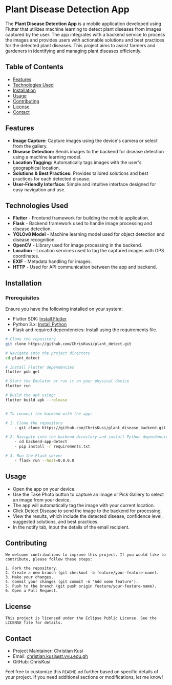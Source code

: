 # Plant Disease Detection App

The **Plant Disease Detection App** is a mobile application developed using Flutter that utilizes machine learning to detect plant diseases from images captured by the user. The app integrates with a backend service to process the images and provides users with actionable solutions and best practices for the detected plant diseases. This project aims to assist farmers and gardeners in identifying and managing plant diseases efficiently.

## Table of Contents

- [Features](#features)
- [Technologies Used](#technologies-used)
- [Installation](#installation)
- [Usage](#usage)
- [Contributing](#contributing)
- [License](#license)
- [Contact](#contact)

## Features

- **Image Capture:** Capture images using the device's camera or select from the gallery.
- **Disease Detection:** Sends images to the backend for disease detection using a machine learning model.
- **Location Tagging:** Automatically tags images with the user's geographical location.
- **Solutions & Best Practices:** Provides tailored solutions and best practices for each detected disease.
- **User-Friendly Interface:** Simple and intuitive interface designed for easy navigation and use.

## Technologies Used

- **Flutter** - Frontend framework for building the mobile application.
- **Flask** - Backend framework used to handle image processing and disease detection.
- **YOLOv8 Model** - Machine learning model used for object detection and disease recognition.
- **OpenCV** - Library used for image processing in the backend.
- **Location** - Location services used to tag the captured images with GPS coordinates.
- **EXIF** - Metadata handling for images.
- **HTTP** - Used for API communication between the app and backend.

## Installation

### Prerequisites

Ensure you have the following installed on your system:

- Flutter SDK: [Install Flutter](https://flutter.dev/docs/get-started/install)
- Python 3.x: [Install Python](https://www.python.org/downloads/)
- Flask and required dependencies: Install using the requirements file.

```bash
# Clone the repository
git clone https://github.com/ChrisKusi/plant_detect.git

# Navigate into the project directory
cd plant_detect

# Install Flutter dependencies
flutter pub get

# Start the Emulator or run it on your physical device
flutter run

# Build the apk using:
flutter build apk --release


# To connect the backend with the app:

# 1. Clone the repository
    - git clone https://github.com/ChrisKusi/plant_disease_backend.git

# 2. Navigate into the backend directory and install Python dependencies
    - cd backend-app-detect
    - pip install -r requirements.txt

# 3. Run the Flask server
    - flask run --host=0.0.0.0

```

## Usage
- Open the app on your device.
- Use the Take Photo button to capture an image or Pick Gallery to select an image from your device.
- The app will automatically tag the image with your current location.
- Click Detect Disease to send the image to the backend for processing.
- View the results, which include the detected disease, confidence level, suggested solutions, and best practices.
- In the notify tab, input the details of the email recipient.

## Contributing
    We welcome contributions to improve this project. If you would like to contribute, please follow these steps:

    1. Fork the repository.
    2. Create a new branch (git checkout -b feature/your-feature-name).
    3. Make your changes.
    4. Commit your changes (git commit -m 'Add some feature').
    5. Push to the branch (git push origin feature/your-feature-name).
    6. Open a Pull Request.


## License
    This project is licensed under the Eclipse Public License. See the LICENSE file for details.

## Contact
- Project Maintainer: Christian Kusi
- Email: christian.kusi@st.vvu.edu.gh
- GitHub: ChrisKusi

Feel free to customize this `README.md` further based on specific details of your project. If you need additional sections or modifications, let me know!